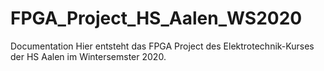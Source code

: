 FPGA_Project_HS_Aalen_WS2020
=======
Documentation
Hier entsteht das FPGA Project des Elektrotechnik-Kurses der HS Aalen im Wintersemster 2020.